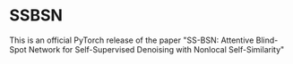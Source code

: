 # SSBSN
This is an official PyTorch release of the paper "SS-BSN: Attentive Blind-Spot Network for Self-Supervised Denoising with Nonlocal Self-Similarity"
